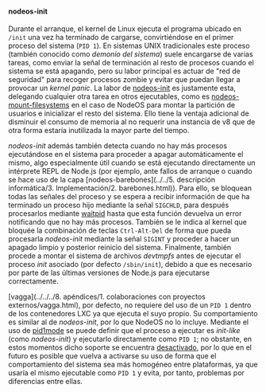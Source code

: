 #### nodeos-init

Durante el arranque, el kernel de Linux ejecuta el programa ubicado en `/init`
una vez ha terminado de cargarse, convirtiéndose en el primer proceso del
sistema (`PID 1`). En sistemas UNIX tradicionales este proceso (también conocido
como *demonio del sistema*) suele encargarse de varias tareas, como enviar la
señal de terminación al resto de procesos cuando el sistema se está apagando,
pero su labor principal es actuar de "red de seguridad" para recoger procesos
zombie y evitar que puedan llegar a provocar un *kernel panic*. La labor de
[nodeos-init](https://github.com/piranna/nodeos-init) es justamente esta,
delegando cualquier otra tarea en otros ejecutables, como es
[nodeos-mount-filesystems](nodeos-mount-filesystems.md) en el caso de NodeOS
para montar la partición de usuarios e inicializar el resto del sistema. Ello
tiene la ventaja adicional de disminuir el consumo de memoria al no requerir una
instancia de v8 que de otra forma estaría inutilizada la mayor parte del tiempo.

*nodeos-init* además también detecta cuando no hay más procesos ejecutándose en
el sistema para proceder a apagar automáticamente el mismo, algo especialmente
útil cuando se está ejecutando directamente un intérprete REPL de Node.js (por
ejemplo, ante fallos de arranque o cuando se hace uso de la capa
[nodeos-barebones](../../5. descripción informática/3. Implementación/2. barebones.html)).
Para ello, se bloquean todas las señales del proceso y se espera a recibir
información de que ha terminado un proceso hijo mediante la señal `SIGCHLD`,
para después procesarlos mediante [waitpid](http://linux.die.net/man/2/waitpid)
hasta que esta función devuelva un error notificando que no hay más procesos.
También se le indica al kernel que bloquée la combinación de teclas
`Ctrl-Alt-Del` de forma que pueda procesarla *nodeos-init* mediante la señal
`SIGINT` y proceder a hacer un apagado limpio y posterior reinicio del sistema.
Finalmente, también procede a montar el sistema de archivos *devtmpfs* antes de
ejecutar el proceso *init* asociado (por defecto `/sbin/init`), debido a que es
necesario por parte de las últimas versiones de Node.js para ejecutarse
correctamente.

[vagga](../../../8. apéndices/1. colaboraciones con proyectos externos/vagga.html),
por defecto, no requiere del uso de un `PID 1` dentro de los contenedores LXC ya
que ejecuta el suyo propio. Su comportamiento es similar al de *nodeos-init*,
por lo que NodeOS no lo incluye. Mediante el uso de
[pid1mode](http://vagga.readthedocs.org/en/latest/commands.html?highlight=pid1mode#opt-pid1mode)
se puede definir que el proceso a ejecutar es *init-like* (como *nodeos-init*) y
ejecutarlo directamente como `PID 1`; no obstante, en estos momentos dicho
soporte se encuentra [desactivado](https://github.com/tailhook/vagga/issues/86),
por lo que en el futuro es posible que vuelva a activarse su uso de forma que el
comportamiento del sistema sea más homogéneo entre plataformas, ya que usaría el
mismo ejecutable como `PID 1` y evita, por tanto, problemas por diferencias
entre ellas.

